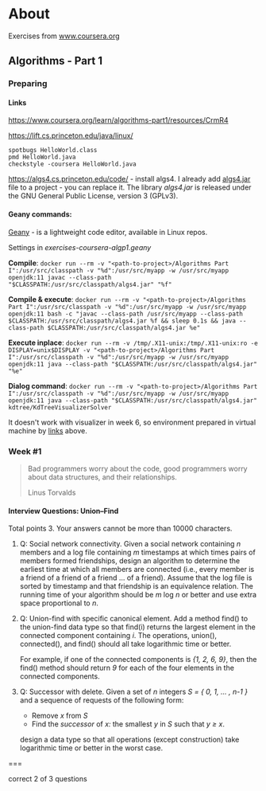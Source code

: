 # About

Exercises from www.coursera.org

## Algorithms - Part 1

### Preparing

#### Links

https://www.coursera.org/learn/algorithms-part1/resources/CrmR4

https://lift.cs.princeton.edu/java/linux/

```
spotbugs HelloWorld.class
pmd HelloWorld.java
checkstyle -coursera HelloWorld.java
```

https://algs4.cs.princeton.edu/code/ - install algs4. I already add [algs4.jar](./Algorithms%20Part%20I/algs4.jar) file to a project - you can replace it.  The library *algs4.jar* is released under the GNU General Public License, version 3 (GPLv3).

#### Geany commands:

[Geany](https://www.geany.org/) - is a lightweight code editor, available in Linux repos.

Settings in *exercises-coursera-algp1.geany*

**Compile**: `docker run --rm -v "<path-to-project>/Algorithms Part I":/usr/src/classpath -v "%d":/usr/src/myapp -w /usr/src/myapp openjdk:11 javac --class-path "$CLASSPATH:/usr/src/classpath/algs4.jar" "%f"`

**Compile & execute**: `docker run --rm -v "<path-to-project>/Algorithms Part I":/usr/src/classpath -v "%d":/usr/src/myapp -w /usr/src/myapp openjdk:11 bash -c "javac --class-path /usr/src/myapp --class-path $CLASSPATH:/usr/src/classpath/algs4.jar %f && sleep 0.1s && java --class-path $CLASSPATH:/usr/src/classpath/algs4.jar %e"`

**Execute inplace**: `docker run --rm -v /tmp/.X11-unix:/tmp/.X11-unix:ro -e DISPLAY=unix$DISPLAY -v "<path-to-project>/Algorithms Part I":/usr/src/classpath -v "%d":/usr/src/myapp -w /usr/src/myapp openjdk:11 java --class-path "$CLASSPATH:/usr/src/classpath/algs4.jar" "%e"`

**Dialog command**: `docker run --rm -v "<path-to-project>/Algorithms Part I":/usr/src/classpath -v "%d":/usr/src/myapp -w /usr/src/myapp openjdk:11 java --class-path "$CLASSPATH:/usr/src/classpath/algs4.jar" kdtree/KdTreeVisualizerSolver `

It doesn't work with visualizer in week 6, so environment prepared in virtual machine by [links](#links) above.

### Week #1

> Bad programmers worry about the code, good programmers worry about data structures, and their relationships.
>
> Linus Torvalds

#### Interview Questions: Union–Find

Total points 3. Your answers cannot be more than 10000 characters.

1. Q: Social network connectivity. Given a social network containing *n* members and a log file containing *m* timestamps at which times pairs of members formed friendships, design an algorithm to determine the earliest time at which all members are connected (i.e., every member is a friend of a friend of a friend ... of a friend). Assume that the log file is sorted by timestamp and that friendship is an equivalence relation. The running time of your algorithm should be *m* log *⁡n* or better and use extra space proportional to *n*.

<!--
   A: The earliest time (at which all members are connected) is the timestamp, when the only one root will remain. For m log n running time (worst-case time) we should use "weighted QU + path compression" algorithm. It will works, because we have sorted by timestamp log file (used as union operation).
-->

2. Q: Union-find with specific canonical element. Add a method find() to the union-find data type so that find(i) returns the largest element in the connected component containing *i*. The operations, union(), connected(), and find() should all take logarithmic time or better.

   For example, if one of the connected components is *\{1, 2, 6, 9\}*, then the find() method should return *9* for each of the four elements in the connected components.

<!--
   A: We can use 1 additional array where index is number of component and value is the maximum. Every union operation we will update additional array, every find operation we will get value in additional array for root component (in classical array).
-->

3. Q: Successor with delete. Given a set of *n* integers *S = \{ 0, 1, ... , n-1 \}* and a sequence of requests of the following form:

   - Remove *x* from *S*
   - Find the *successor* of *x:* the smallest *y* in *S* such that *y ≥ x*.

   design a data type so that all operations (except construction) take logarithmic time or better in the worst case.

<!--
   A:
-->

===

correct 2 of 3 questions

